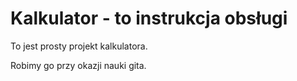 # Kalkulator - to instrukcja obsługi


To jest prosty projekt kalkulatora.

Robimy go przy okazji nauki gita.